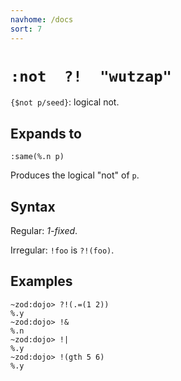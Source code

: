 ```yaml
---
navhome: /docs
sort: 7
---
```


# `:not  ?!  "wutzap"`

`{$not p/seed}`: logical not.

## Expands to 

```
:same(%.n p)
```

Produces the logical "not" of `p`.

## Syntax

Regular: *1-fixed*.

Irregular: `!foo` is `?!(foo)`.

## Examples

```
~zod:dojo> ?!(.=(1 2))
%.y
~zod:dojo> !&
%.n
~zod:dojo> !|
%.y
~zod:dojo> !(gth 5 6)
%.y
```

